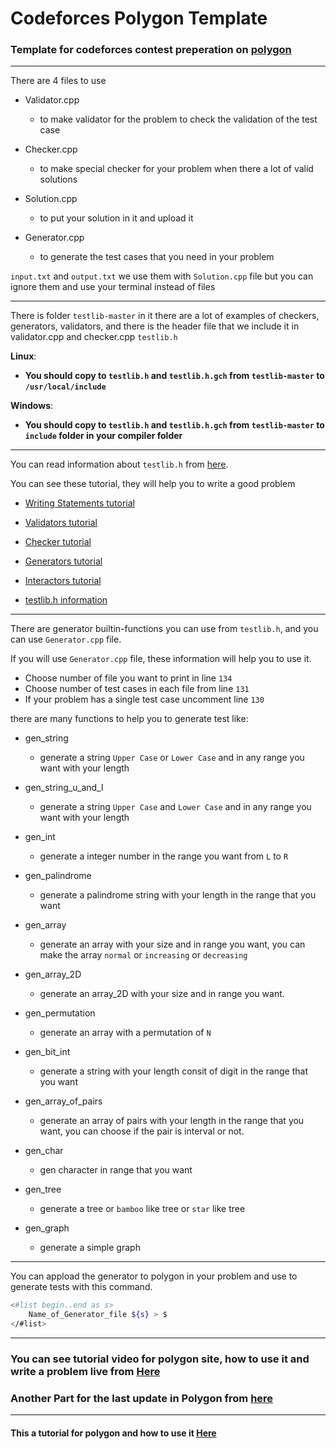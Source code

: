 # Codeforces Polygon Template

### Template for codeforces contest preperation on [polygon](https://www.google.com/url?sa=t&rct=j&q=&esrc=s&source=web&cd=&cad=rja&uact=8&ved=2ahUKEwiU3cXDq6b2AhWQ-6QKHY7YAX0QFnoECAoQAQ&url=https%3A%2F%2Fpolygon.codeforces.com%2F&usg=AOvVaw3i2v31m8II47sBuBT85c8t)

---

There are 4 files to use

- Validator.cpp
  - to make validator for the problem to check the validation of the test case

- Checker.cpp
  - to make special checker for your problem when there a lot of valid solutions

- Solution.cpp
  - to put your solution in it and upload it

- Generator.cpp
  - to generate the test cases that you need in your problem

`input.txt` and `output.txt` we use them with `Solution.cpp` file but you can ignore them and use your terminal instead of files

---

There is folder `testlib-master` in it there are a lot of examples of checkers, generators, validators, and there is the header file that we include it in validator.cpp and checker.cpp `testlib.h`

**Linux**:

- **You should copy to `testlib.h` and `testlib.h.gch` from `testlib-master` to `/usr/local/include`**

**Windows**:

- **You should copy to `testlib.h` and `testlib.h.gch` from `testlib-master` to `include` folder in your compiler folder**

---

You can read information about `testlib.h` from [here](https://github.com/7oSkaaa/Codeforces-Polygon-Template/blob/main/testlib-master/README.md).

You can see these tutorial, they will help you to write a good problem

- [Writing Statements tutorial](https://polygon.codeforces.com/docs/statements-tex-manual?ccid=f5bddf71bb1644157d570cc2043d9df7&session=68e51869dd74479dbd85d7d89b67012852f5a418)

- [Validators tutorial](https://codeforces.com/blog/entry/18426)

- [Checker tutorial](https://codeforces.com/blog/entry/18431)

- [Generators tutorial](https://codeforces.com/blog/entry/18291)

- [Interactors tutorial](https://codeforces.com/blog/entry/18455)

- [testlib.h information](https://codeforces.com/blog/entry/18289)

---

There are generator builtin-functions you can use from `testlib.h`, and you can use `Generator.cpp` file.

If you will use `Generator.cpp` file, these information will help you to use it.

- Choose number of file you want to print in line `134`
- Choose number of test cases in each file from line `131`
- If your problem has a single test case uncomment line `130`

there are many functions to help you to generate test like:

- gen_string
  - generate a string `Upper Case` or `Lower Case` and in any range you want with your length

- gen_string_u_and_l
  - generate a string `Upper Case` and `Lower Case` and in any range you want with your length
  
- gen_int
  - generate a integer number in the range you want from `L` to `R`

- gen_palindrome
  - generate a palindrome string with your length in the range that you want

- gen_array
  - generate an array with your size and in range you want, you can make the array `normal` or `increasing` or `decreasing`

- gen_array_2D
  - generate an array_2D with your size and in range you want.

- gen_permutation
  - generate an array with a permutation of `N`

- gen_bit_int
  - generate a string with your length consit of digit in the range that you want

- gen_array_of_pairs
  - generate an array of pairs with your length in the range that you want, you can choose if the pair is interval or not.

- gen_char
  - gen character in range that you want

- gen_tree
  - generate a tree or `bamboo` like tree or `star` like tree

- gen_graph
  - generate a simple graph

---

You can appload the generator to polygon in your problem and use to generate tests with this command.

```bash
<#list begin..end as s>
	Name_of_Generator_file ${s} > $
</#list>
```
---

### You can see tutorial video for polygon site, how to use it and write a problem live from [Here](https://drive.google.com/file/d/198dWogj2xSGWZxVMNtCRMqVnawgVRXLX/view?usp=sharing)

### Another Part for the last update in Polygon from [here](https://drive.google.com/file/d/1t5aJPvVRx-D_cuaQuQJ8WV3vh6qnbPDw/view?usp=sharing)

---

#### This a tutorial for polygon and how to use it [Here](https://quangloc99.github.io/2022/03/08/polygon-codeforces-tutorial.html)
